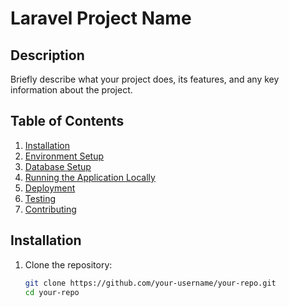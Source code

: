# Laravel Project Name

## Description
Briefly describe what your project does, its features, and any key information about the project.

## Table of Contents
1. [Installation](#installation)
2. [Environment Setup](#environment-setup)
3. [Database Setup](#database-setup)
4. [Running the Application Locally](#running-the-application-locally)
5. [Deployment](#deployment)
6. [Testing](#testing)
7. [Contributing](#contributing)

## Installation

1. Clone the repository:

   ```bash
   git clone https://github.com/your-username/your-repo.git
   cd your-repo
